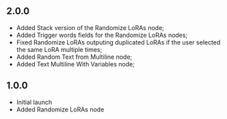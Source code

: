 ## 2.0.0

* Added Stack version of the Randomize LoRAs node;
* Added Trigger words fields for the Randomize LoRAs nodes;
* Fixed Randomize LoRAs outputing duplicated LoRAs if the user selected the same LoRA multiple times;
* Added Random Text from Multiline node;
* Added Text Multiline With Variables node;

## 1.0.0

* Initial launch
* Added Randomize LoRAs node 